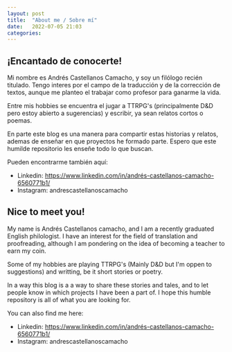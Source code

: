 ```yaml
---
layout: post
title:  "About me / Sobre mí"
date:   2022-07-05 21:03
categories:
---
```

## ¡Encantado de conocerte! 
Mi nombre es Andrés Castellanos Camacho, y soy un filólogo recién titulado. Tengo interes por el campo de la traducción y de la corrección de textos, aunque me planteo el trabajar como profesor para ganarme la vida. 

Entre mis hobbies se encuentra el jugar a TTRPG's (principalmente D&D pero estoy abierto a sugerencias) y escribir, ya sean relatos cortos o poemas. 

En parte este blog es una manera para compartir estas historias y relatos, ademas de enseñar en que proyectos he formado parte. Espero que este humilde repositorio les enseñe todo lo que buscan. 

Pueden encontrarme también aquí:

- Linkedin: https://www.linkedin.com/in/andrés-castellanos-camacho-6560771b1/
- Instagram: andrescastellanoscamacho

## Nice to meet you!
My name is Andrés Castellanos camacho, and I am a recently graduated English philologist. I have an interest for the field of translation and proofreading, although I am pondering on the idea of becoming a teacher to earn my coin. 

Some of my hobbies are playing TTRPG's (Mainly D&D but I'm oppen to suggestions) and writting, be it short stories or poetry. 

In a way this blog is a a way to share these stories and tales, and to let people know in which projects I have been a part of. I hope this humble repository is all of what you are looking for. 

You can also find me here:

- Linkedin: https://www.linkedin.com/in/andrés-castellanos-camacho-6560771b1/
- Instagram: andrescastellanoscamacho
